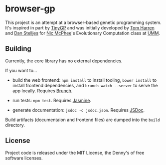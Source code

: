 browser-gp
==

This project is an attempt at a browser-based genetic programming system. It's
inspired in part by [TinyGP][tinygp] and was initially developed by
[Tom Harren][tom] and [Dan Stelljes][dan] for [Nic McPhee][nic]'s Evolutionary
Computation class at [UMM][mo-sweet-mo].

Building
--

Currently, the core library has no external dependencies.

If you want to...

*   build the web frontend: `npm install` to install tooling, `bower install`
    to install frontend dependencies, and `brunch watch --server` to serve the
    app locally. Requires [Brunch][brunch].

*   run tests: `npm test`. Requires [Jasmine][jasmine].

*   generate documentation: `jsdoc -c jsdoc.json`. Requires [JSDoc][jsdoc].

Build artifacts (documentaion and frontend files) are dumped into the `build`
directory.

License
--

Project code is released under the MIT License, the Denny's of free software
licenses.

[brunch]: http://brunch.io/
[dan]: https://github.com/dstelljes
[jasmine]: https://jasmine.github.io/
[jsdoc]: http://usejsdoc.org/
[mo-sweet-mo]: http://morris.umn.edu/
[nic]: http://facultypages.morris.umn.edu/~mcphee/
[tinygp]: http://cswww.essex.ac.uk/staff/rpoli/TinyGP/
[tom]: https://github.com/harre096
